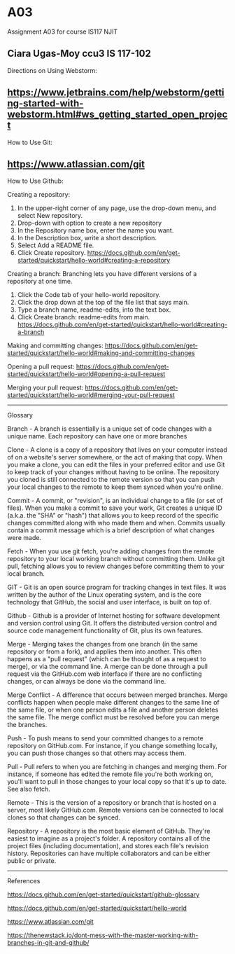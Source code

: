 # A03
Assignment A03 for course IS117 NJIT

Ciara Ugas-Moy
ccu3
IS 117-102
----------------------------
Directions on Using Webstorm:

https://www.jetbrains.com/help/webstorm/getting-started-with-webstorm.html#ws_getting_started_open_project
----------------------------
How to Use Git:

https://www.atlassian.com/git
----------------------------
How to Use Github:

Creating a repository:
1. In the upper-right corner of any page, use the  drop-down menu, and select New repository.
2. Drop-down with option to create a new repository
3. In the Repository name box, enter the name you want.
4. In the Description box, write a short description.
5. Select Add a README file.
6. Click Create repository.
https://docs.github.com/en/get-started/quickstart/hello-world#creating-a-repository

Creating a branch:
Branching lets you have different versions of a repository at one time.
1. Click the Code tab of your hello-world repository.
2. Click the drop down at the top of the file list that says main.
4. Type a branch name, readme-edits, into the text box.
5. Click Create branch: readme-edits from main.
https://docs.github.com/en/get-started/quickstart/hello-world#creating-a-branch

Making and committing changes:
https://docs.github.com/en/get-started/quickstart/hello-world#making-and-committing-changes

Opening a pull request:
https://docs.github.com/en/get-started/quickstart/hello-world#opening-a-pull-request

Merging your pull request:
https://docs.github.com/en/get-started/quickstart/hello-world#merging-your-pull-request


----------------------------
Glossary

Branch - A branch is essentially is a unique set of code changes with a unique name. Each repository can have one or more branches

Clone - A clone is a copy of a repository that lives on your computer instead of on a website's server somewhere, or the act of making that copy. When you make a clone, you can edit the files in your preferred editor and use Git to keep track of your changes without having to be online. The repository you cloned is still connected to the remote version so that you can push your local changes to the remote to keep them synced when you're online.

Commit - A commit, or "revision", is an individual change to a file (or set of files). When you make a commit to save your work, Git creates a unique ID (a.k.a. the "SHA" or "hash") that allows you to keep record of the specific changes committed along with who made them and when. Commits usually contain a commit message which is a brief description of what changes were made.

Fetch - When you use git fetch, you're adding changes from the remote repository to your local working branch without committing them. Unlike git pull, fetching allows you to review changes before committing them to your local branch.

GIT - Git is an open source program for tracking changes in text files. It was written by the author of the Linux operating system, and is the core technology that GitHub, the social and user interface, is built on top of.

Github - Github is a provider of Internet hosting for software development and version control using Git. It offers the distributed version control and source code management functionality of Git, plus its own features.

Merge - Merging takes the changes from one branch (in the same repository or from a fork), and applies them into another. This often happens as a "pull request" (which can be thought of as a request to merge), or via the command line. A merge can be done through a pull request via the GitHub.com web interface if there are no conflicting changes, or can always be done via the command line.

Merge Conflict - A difference that occurs between merged branches. Merge conflicts happen when people make different changes to the same line of the same file, or when one person edits a file and another person deletes the same file. The merge conflict must be resolved before you can merge the branches.

Push - To push means to send your committed changes to a remote repository on GitHub.com. For instance, if you change something locally, you can push those changes so that others may access them.

Pull - Pull refers to when you are fetching in changes and merging them. For instance, if someone has edited the remote file you're both working on, you'll want to pull in those changes to your local copy so that it's up to date. See also fetch.

Remote - This is the version of a repository or branch that is hosted on a server, most likely GitHub.com. Remote versions can be connected to local clones so that changes can be synced.

Repository - A repository is the most basic element of GitHub. They're easiest to imagine as a project's folder. A repository contains all of the project files (including documentation), and stores each file's revision history. Repositories can have multiple collaborators and can be either public or private.

----------------------------
References

https://docs.github.com/en/get-started/quickstart/github-glossary

https://docs.github.com/en/get-started/quickstart/hello-world

https://www.atlassian.com/git

https://thenewstack.io/dont-mess-with-the-master-working-with-branches-in-git-and-github/
